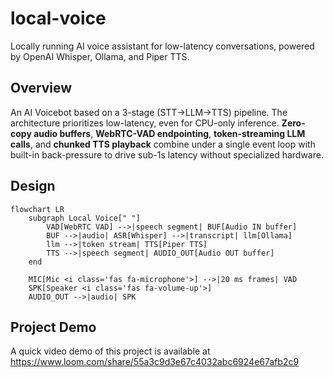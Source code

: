 # local-voice
Locally running AI voice assistant for low-latency conversations, powered by OpenAI Whisper, Ollama, and Piper TTS.

## Overview 
An AI Voicebot based on a 3-stage (STT->LLM->TTS) pipeline. The architecture prioritizes low-latency, even for CPU-only inference.
**Zero-copy audio buffers**, **WebRTC-VAD endpointing**, **token-streaming LLM calls**, and **chunked TTS playback** combine under a single event loop with built-in back-pressure to drive sub-1s latency without specialized hardware.

## Design
```mermaid
flowchart LR
    subgraph Local Voice[" "]
        VAD[WebRTC VAD] -->|speech segment| BUF[Audio IN buffer]
        BUF -->|audio| ASR[Whisper] -->|transcript| llm[Ollama]
        llm -->|token stream| TTS[Piper TTS]
        TTS -->|speech segment| AUDIO_OUT[Audio OUT buffer] 
    end

    MIC[Mic <i class='fas fa-microphone'>] -->|20 ms frames| VAD
    SPK[Speaker <i class='fas fa-volume-up'>]
    AUDIO_OUT -->|audio| SPK
```

## Project Demo
A quick video demo of this project is available at https://www.loom.com/share/55a3c9d3e67c4032abc6924e67afb2c9 